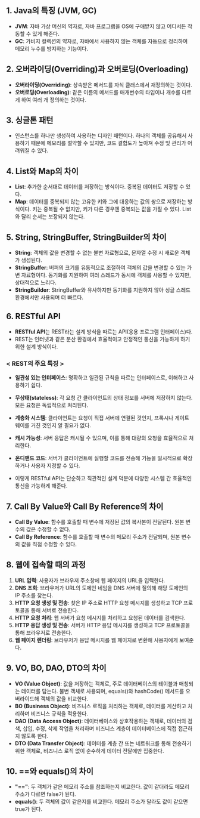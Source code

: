## 1. Java의 특징 (JVM, GC)
- **JVM**: 자바 가상 머신의 약자로, 자바 프로그램을 OS에 구애받지 않고 어디서든 작동할 수 있게 해준다.
- **GC**: 가비지 컬렉션의 약자로, 자바에서 사용하지 않는 객체를 자동으로 정리하여 메모리 누수를 방지하는 기능이다.

## 2. 오버라이딩(Overriding)과 오버로딩(Overloading)
- **오버라이딩(Overriding)**: 상속받은 메서드를 자식 클래스에서 재정의하는 것이다.
- **오버로딩(Overloading)**: 같은 이름의 메서드를 매개변수의 타입이나 개수를 다르게 하여 여러 개 정의하는 것이다.

## 3. 싱글톤 패턴
- 인스턴스를 하나만 생성하여 사용하는 디자인 패턴이다. 하나의 객체를 공유해서 사용하기 때문에 메모리를 절약할 수 있지만, 코드 결합도가 높아져 수정 및 관리가 어려워질 수 있다.

## 4. List와 Map의 차이
- **List**: 추가한 순서대로 데이터를 저장하는 방식이다. 중복된 데이터도 저장할 수 있다.
- **Map**: 데이터를 중복되지 않는 고유한 키와 그에 대응하는 값의 쌍으로 저장하는 방식이다. 키는 중복될 수 없지만, 키가 다른 경우엔 중복되는 값을 가질 수 있다. List와 달리 순서는 보장되지 않는다.

## 5. String, StringBuffer, StringBuilder의 차이
- **String**: 객체의 값을 변경할 수 없는 불변 자료형으로, 문자열 수정 시 새로운 객체가 생성된다.
- **StringBuffer**: 버퍼의 크기를 유동적으로 조절하여 객체의 값을 변경할 수 있는 가변 자료형이다. 동기화를 지원하여 여러 스레드가 동시에 객체를 사용할 수 있지만, 상대적으로 느리다.
- **StringBuilder**: StringBuffer와 유사하지만 동기화를 지원하지 않아 싱글 스레드 환경에서만 사용되며 더 빠르다.

## 6. RESTful API
- **RESTful API**는 REST라는 설계 방식을 따르는 API(응용 프로그램 인터페이스)다. 
- REST는 인터넷과 같은 분산 환경에서 효율적이고 안정적인 통신을 가능하게 하기 위한 설계 방식이다.

### < REST의 주요 특징 >
- **일관성 있는 인터페이스**: 명확하고 일관된 규칙을 따르는 인터페이스로, 이해하고 사용하기 쉽다.
- **무상태(stateless)**: 각 요청 간 클라이언트의 상태 정보를 서버에 저장하지 않는다. 모든 요청은 독립적으로 처리된다.
- **계층화 시스템**: 클라이언트는 요청이 직접 서버에 연결된 것인지, 프록시나 게이트웨이를 거친 것인지 알 필요가 없다.
- **캐시 가능성**: 서버 응답은 캐시될 수 있으며, 이를 통해 대량의 요청을 효율적으로 처리한다.
- **온디맨드 코드**: 서버가 클라이언트에 실행할 코드를 전송해 기능을 일시적으로 확장하거나 사용자 지정할 수 있다.
  
- 이렇게 RESTful API는 단순하고 직관적인 설계 덕분에 다양한 시스템 간 효율적인 통신을 가능하게 해준다.

## 7. Call By Value와 Call By Reference의 차이
- **Call By Value**: 함수를 호출할 때 변수에 저장된 값의 복사본이 전달된다. 원본 변수의 값은 수정할 수 없다.
- **Call By Reference**: 함수를 호출할 때 변수의 메모리 주소가 전달되며, 원본 변수의 값을 직접 수정할 수 있다.

## 8. 웹에 접속할 때의 과정
1. **URL 입력**: 사용자가 브라우저 주소창에 웹 페이지의 URL을 입력한다.
2. **DNS 조회**: 브라우저가 URL의 도메인 네임을 DNS 서버에 질의해 해당 도메인의 IP 주소를 찾는다.
3. **HTTP 요청 생성 및 전송**: 찾은 IP 주소로 HTTP 요청 메시지를 생성하고 TCP 프로토콜을 통해 서버로 전송한다.
4. **HTTP 요청 처리**: 웹 서버가 요청 메시지를 처리하고 요청된 데이터를 검색한다.
5. **HTTP 응답 생성 및 전송**: 서버가 HTTP 응답 메시지를 생성하고 TCP 프로토콜을 통해 브라우저로 전송한다.
6. **웹 페이지 렌더링**: 브라우저가 응답 메시지를 웹 페이지로 변환해 사용자에게 보여준다.

## 9. VO, BO, DAO, DTO의 차이
- **VO (Value Object)**: 값을 저장하는 객체로, 주로 데이터베이스의 테이블과 매칭되는 데이터를 담는다. 불변 객체로 사용되며, equals()와 hashCode() 메서드를 오버라이드해 객체의 값을 비교한다.
- **BO (Business Object)**: 비즈니스 로직을 처리하는 객체로, 데이터를 계산하고 처리하며 비즈니스 규칙을 적용한다.
- **DAO (Data Access Object)**: 데이터베이스와 상호작용하는 객체로, 데이터의 검색, 삽입, 수정, 삭제 작업을 처리하며 비즈니스 계층이 데이터베이스에 직접 접근하지 않도록 한다.
- **DTO (Data Transfer Object)**: 데이터를 계층 간 또는 네트워크를 통해 전송하기 위한 객체로, 비즈니스 로직 없이 순수하게 데이터 전달에만 집중한다.

## 10. ==와 equals()의 차이
- **"=="**: 두 객체가 같은 메모리 주소를 참조하는지 비교한다. 값이 같더라도 메모리 주소가 다르면 false가 된다.
- **equals()**: 두 객체의 값이 같은지를 비교한다. 메모리 주소가 달라도 값이 같으면 true가 된다.
